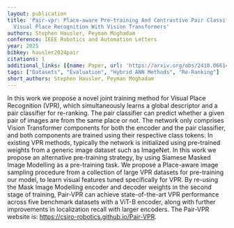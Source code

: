 ```yaml
---
layout: publication
title: 'Pair-vpr: Place-aware Pre-training And Contrastive Pair Classification For
  Visual Place Recognition With Vision Transformers'
authors: Stephen Hausler, Peyman Moghadam
conference: IEEE Robotics and Automation Letters
year: 2025
bibkey: hausler2024pair
citations: 1
additional_links: [{name: Paper, url: 'https://arxiv.org/abs/2410.06614'}]
tags: ["Datasets", "Evaluation", "Hybrid ANN Methods", "Re-Ranking"]
short_authors: Stephen Hausler, Peyman Moghadam
---
```

In this work we propose a novel joint training method for Visual Place
Recognition (VPR), which simultaneously learns a global descriptor and a pair
classifier for re-ranking. The pair classifier can predict whether a given pair
of images are from the same place or not. The network only comprises Vision
Transformer components for both the encoder and the pair classifier, and both
components are trained using their respective class tokens. In existing VPR
methods, typically the network is initialized using pre-trained weights from a
generic image dataset such as ImageNet. In this work we propose an alternative
pre-training strategy, by using Siamese Masked Image Modelling as a
pre-training task. We propose a Place-aware image sampling procedure from a
collection of large VPR datasets for pre-training our model, to learn visual
features tuned specifically for VPR. By re-using the Mask Image Modelling
encoder and decoder weights in the second stage of training, Pair-VPR can
achieve state-of-the-art VPR performance across five benchmark datasets with a
ViT-B encoder, along with further improvements in localization recall with
larger encoders. The Pair-VPR website is:
https://csiro-robotics.github.io/Pair-VPR.